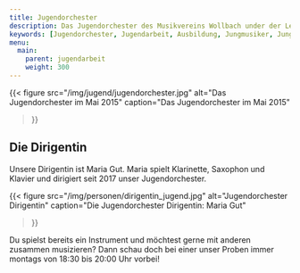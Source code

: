 ```yaml
---
title: Jugendorchester
description: Das Jugendorchester des Musikvereins Wollbach under der Leitung von Maria Gut.
keywords: [Jugendorchester, Jugendarbeit, Ausbildung, Jungmusiker, Jungmusikerinnen, Instrument lernen]
menu:
  main:
    parent: jugendarbeit
    weight: 300
---
```


{{< figure src="/img/jugend/jugendorchester.jpg"
           alt="Das Jugendorchester im Mai 2015"
           caption="Das Jugendorchester im Mai 2015"
>}}

## Die Dirigentin
Unsere Dirigentin ist Maria Gut. Maria spielt Klarinette, Saxophon und Klavier
und dirigiert seit 2017 unser Jugendorchester.

{{< figure src="/img/personen/dirigentin_jugend.jpg"
           alt="Jugendorchester Dirigentin"
           caption="Die Jugendorchester Dirigentin: Maria Gut"
>}}

Du spielst bereits ein Instrument und möchtest gerne mit anderen zusammen musizieren?
Dann schau doch bei einer unser Proben immer montags von 18:30 bis 20:00 Uhr vorbei!
